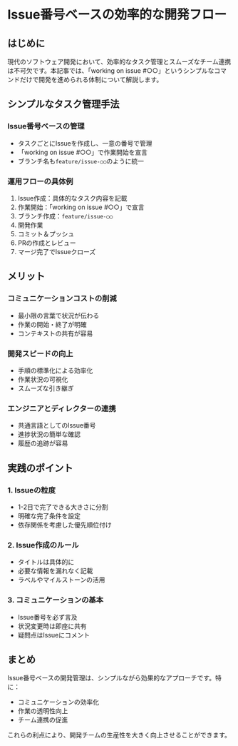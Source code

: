 # Issue番号ベースの効率的な開発フロー

## はじめに

現代のソフトウェア開発において、効率的なタスク管理とスムーズなチーム連携は不可欠です。本記事では、「working on issue #○○」というシンプルなコマンドだけで開発を進められる体制について解説します。

## シンプルなタスク管理手法

### Issue番号ベースの管理
- タスクごとにIssueを作成し、一意の番号で管理
- 「working on issue #○○」で作業開始を宣言
- ブランチ名も`feature/issue-○○`のように統一

### 運用フローの具体例
1. Issue作成：具体的なタスク内容を記載
2. 作業開始：「working on issue #○○」で宣言
3. ブランチ作成：`feature/issue-○○`
4. 開発作業
5. コミット＆プッシュ
6. PRの作成とレビュー
7. マージ完了でIssueクローズ

## メリット

### コミュニケーションコストの削減
- 最小限の言葉で状況が伝わる
- 作業の開始・終了が明確
- コンテキストの共有が容易

### 開発スピードの向上
- 手順の標準化による効率化
- 作業状況の可視化
- スムーズな引き継ぎ

### エンジニアとディレクターの連携
- 共通言語としてのIssue番号
- 進捗状況の簡単な確認
- 履歴の追跡が容易

## 実践のポイント

### 1. Issueの粒度
- 1-2日で完了できる大きさに分割
- 明確な完了条件を設定
- 依存関係を考慮した優先順位付け

### 2. Issue作成のルール
- タイトルは具体的に
- 必要な情報を漏れなく記載
- ラベルやマイルストーンの活用

### 3. コミュニケーションの基本
- Issue番号を必ず言及
- 状況変更時は即座に共有
- 疑問点はIssueにコメント

## まとめ

Issue番号ベースの開発管理は、シンプルながら効果的なアプローチです。特に：

- コミュニケーションの効率化
- 作業の透明性向上
- チーム連携の促進

これらの利点により、開発チームの生産性を大きく向上させることができます。
